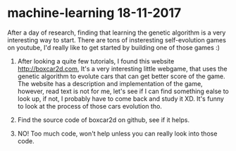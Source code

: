 # machine-learning 18-11-2017

After a day of research, finding that learning the genetic algorithm 
is a very interesting way to start.
There are tons of insteresting self-evolution games on youtube,
I'd really like to get started by building one of those games :)

1. After looking a quite few tutorials, I found this website http://boxcar2d.com,
It's a very interesting little webgame, that uses the genetic algorithm to evolute 
cars that can get better score of the game. The website has a description
and implementation of the game, however, read text is not for me, let's see if
I can find something ealse to look up, if not, I probably have to come back
and study it XD. It's funny to look at the process of those cars evolution tho.

2. Find the source code of boxcar2d on github, see if it helps.

3. NO! Too much code, won't help unless you can really look into those code.